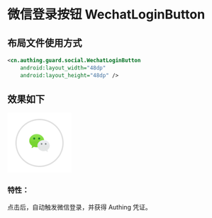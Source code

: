 # 微信登录按钮 WechatLoginButton

## 布局文件使用方式

```xml
<cn.authing.guard.social.WechatLoginButton
    android:layout_width="48dp"
    android:layout_height="48dp" />
```

## 效果如下

![](./images/wechat_button.png)

### 特性：

点击后，自动触发微信登录，并获得 Authing 凭证。

<br>
